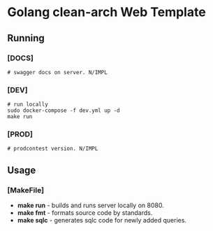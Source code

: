 # Golang clean-arch Web Template

## **Running**
### [DOCS]

```shell
# swagger docs on server. N/IMPL
```


### [DEV]

```shell
# run locally
sudo docker-compose -f dev.yml up -d
make run
```
### [PROD] 
```shell
# prodcontest version. N/IMPL
```

## **Usage**

### [MakeFile]

- **make run** - builds and runs server locally on 8080.
- **make fmt** - formats source code by standards. 
- **make sqlc** - generates sqlc code for newly added queries.

